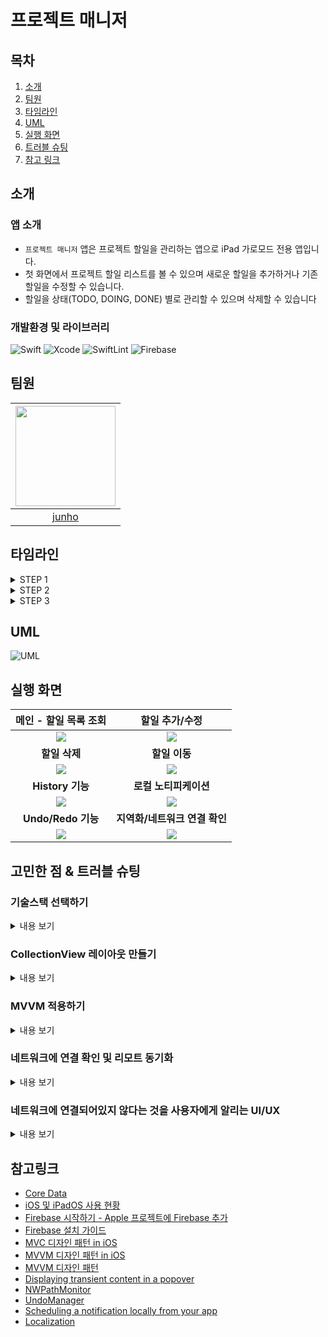 # 프로젝트 매니저

## 목차
1. [소개](#-소개)
2. [팀원](#-팀원)
3. [타임라인](#-타임라인)
4. [UML](#-UML)
5. [실행 화면](#-실행-화면)
6. [트러블 슈팅](#-트러블-슈팅)
7. [참고 링크](#-참고-링크)

## 소개
    
### 앱 소개

* `프로젝트 매니저` 앱은 프로젝트 할일을 관리하는 앱으로 iPad 가로모드 전용 앱입니다.
* 첫 화면에서 프로젝트 할일 리스트를 볼 수 있으며 새로운 할일을 추가하거나 기존 할일을 수정할 수 있습니다.
* 할일을 상태(TODO, DOING, DONE) 별로 관리할 수 있으며 삭제할 수 있습니다

### 개발환경 및 라이브러리

![Swift](https://img.shields.io/badge/Swift-5.7.1-orange)
![Xcode](https://img.shields.io/badge/Xcode-14.1.0-blue)
![SwiftLint](https://img.shields.io/badge/SwiftLint-0.50.3-red)
![Firebase](https://img.shields.io/badge/Firebase-9.6.0-yellow)

## 팀원

|<img src="https://camo.githubusercontent.com/a482a55a5f5456520d73f6c2debdd13375430060d5d1613ca0c733853dedacc0/68747470733a2f2f692e696d6775722e636f6d2f436558554f49642e706e67" width=160>|
|:--:|
|[junho](https://github.com/junho15)|

## 타임라인

<details>
<summary>STEP 1</summary>
<div markdown="1">

* **23/01/10**
    * SwiftLint 추가
    * Firebase 추가

</div>
</details>

<details>
<summary>STEP 2</summary>
<div markdown="1">

* **22/01/13**
    * 스토리보드 제거, ProjectListViewController 추가
* **22/01/14**
    * Project, ProjectState 추가
    * Project 목록 CollectionView 추가
    * ProjectListContentView 추가
    * DataSource 추가 및 updateSnapshot 기능 구현
    * add 버튼, ProjectDetailViewController 추가
    * 상세내용 표시 기능 추가
    * Project 추가, 수정 기능 추가
    * 목록 헤더 추가
    * 스와이프하여 삭제하는 기능 추가
    * 길게 터치하여 상태 변경하는 기능 추가
* **22/01/16**
    * ProjectListViewModel, ProjectViewModel 추가
    * ViewController 에 ViewModel 추가
* **22/01/17**
    * 코드 호출 순서 및 메서드 파라미터 정리
* **22/01/19**
    * 네이밍 수정 및 타입 변경
    * 프로퍼티 private 키워드 추가 및 text 설정 메서드 추가
    * 접근 제어자 추가 및 줄바꿈 등 컨벤션 수정
    * viewModel을 class로 변경하고 bind 메서드 수정
* **22/01/20**
    * 필요한 경우(파라미터와 프로퍼티의 이름이 같은 경우) 제외 모든 self 제거

</div>
</details>

<details>
<summary>STEP 3</summary>
<div markdown="1">

* **22/01/27**
    * DatabaseManager 추가
    * ViewModel에 DatabaseManager 추가
    * PersistenceManager, DataModel 추가
    * ViewModel에 PersistenceManager 추가
    * ProjectTodoHistory 추가
    * ProjectTodoHistoryViewModel 및 관련 기능 추가
    * ProjectTodoHistoryViewController 및 관련 기능 추가
    * 되돌리기 기능 추가
    * 지역화(localization) 한국어 구현
    * UserNotificationsManger 추가 및 기능 구현
* **22/01/28**
    * NetworkMonitorManager 추가 및 관련 기능 구현
    * refactor: 컨벤션 수정

</div>
</details>

## UML

![UML](https://i.imgur.com/bnWoywq.jpg)

## 실행 화면

| **메인 - 할일 목록 조회** | **할일 추가/수정** |
|:---:|:---:|
| ![](https://i.imgur.com/TTEsnbH.png) | ![](https://i.imgur.com/INOnJ0E.png) |
| **할일 삭제** | **할일 이동** |
| ![](https://i.imgur.com/U2LIeSk.png) | ![](https://i.imgur.com/pE9nH19.png) |
| **History 기능** | **로컬 노티피케이션** |
| ![](https://i.imgur.com/08PcjW5.png) | ![](https://i.imgur.com/B9EwBiJ.png) |
| **Undo/Redo 기능** | **지역화/네트워크 연결 확인** |
| ![](https://i.imgur.com/L91zBov.gif) | ![](https://i.imgur.com/lZC82yX.png) |

## 고민한 점 & 트러블 슈팅

### 기술스택 선택하기

<details>
<summary>내용 보기</summary>
<div markdown="1">

#### 선택한 기술스택

| UI | 아키텍쳐 | 로컬 DB | 리모트 DB | 의존성 관리도구 |
|:---:|:---:|:---:|:---:|:---:|
| UIKit | MVVM | CoreData | Firebase | Swift Package Manager |

#### 선택한 이유

##### UI - UIKit

* `SwiftUI`, `UIKit` 중에서 `UIKit`을 더 공부하는 게 지금은 더 중요하다고 생각해서 `UIKit`을 선택했습니다.

##### 아키텍쳐 - MVVM

* 지금까지는 `MVC` 아키텍쳐 패턴으로 프로젝트롤 해왔습니다. 이번 프로젝트에서는 `MVVM` 아키텍쳐 패턴을 사용해보고자 합니다.
* `MVC`와 `MVVM`에 대한 설명을 여기저기서 읽어봤지만, 역시 직접 사용해보는 게 더 많이 배우고 느낄 수 있다고 생각해서 이번에는 사용해보지 않은 `MVVM` 패턴을 선택했습니다.

##### 로컬 DB - CoreData

* 선택할 수 있는 로컬 DB 에는 `Realm`, `SQLite`, `CoreData` 가 있었습니다. 이 중에 `CoreData`를 선택했습니다.
* `CoreData` 는 `iOS 3.0` 이상 버전부터 지원하므로 하위 버전 호환성에 큰 문제가 없고, `iOS`에서 자체 제공하기 때문에 비교적 안정적입니다.
* `SQLite` 보다 많은 메모리를 사용하고 더 많은 저장공간이 필요하다는 단점이 있지만, 더 빠르게 저장된 기록을 가져올 수 있다는 장점이 있습니다.
* Thread-Safe 하지 않아 Lock으로 동기화 처리를 해줘야 합니다.
* `Realm`은 `SQLite` 및 `CoreData` 대비 속도가 빠르지만 외부 라이브러리를 사용해야합니다.
* `CoreData`를 `Realm`으로 리팩토링할 수 있다고해서 이번 프로젝트에서는 우선 `CoreData`를 선택해서 사용하고 이후에 `Realm`을 공부해보고자 합니다.

##### 리모트 DB - Firebase

* 이번 프로젝트에서 사용할 리모트 DB로 `Firebase`, `Dropbox`, `iCloud` 중에서 `Firebase`를 선택했습니다.
* `iCloud`는 개발자 계정이 필요하다고 해서 이번 프로젝트에서는 `Firebase`를 선택해서 공부해보고자 합니다.
* `Firebase`는 구글에서 제공하는 모바일 앱개발 플랫폼으로 `iOS 11` 이상 버전부터 지원합니다.
* [iOS 및 iPadOS 사용 현황](https://developer.apple.com/kr/support/app-store/) 을 보면 96% 이상이 `iOS 14` 이상 버전을 사용 중이기 때문에 하위 버전 호환성에는 큰 문제가 없어 보입니다.
* `Firebase`는 `Swift Package Manager` 와 `Cocoapods` 를 정식으로 지원합니다.
* [Firebase 설치 가이드](https://firebase.google.com/docs/ios/installation-methods?authuser=0&hl=ko)를 보면 `Firebase` 버전 8 이상에서는 `Swift Package Manager`가 권장되는 설치방법이라고 합니다.

##### 의존성 관리도구 - Swift Package Manager

* 의존성 관리도구는 외부 라이브러리를 사용할 때 프로젝트와 해당 라이브러리와의 상관 관계를 관리해주는 도구입니다. 코코아터치 애플리케이션 개발환경에서는  `Cocoapods, Carthage, Swift Package Manager` 가 있습니다.
* 이번 프로젝트에서는 `Swift Package Manager` 을 의존성 관리도구로 선택했습니다.
* `Xcode` 11.0 이상 버전에서 GUI 환경에서 관리가 가능하고, 애플이 지원하는 의존성 관리도구이기 때문에 선택하게 되었습니다.
* 아직 지원하지 않는 라이브러리가 많다는 단점이 있지만 이번 프로젝트에서는 외부 라이브러리를 많이 사용하지 않기 때문에 중요한 문제가 아니라고 생각했습니다.
* [Firebase 설치 가이드](https://firebase.google.com/docs/ios/installation-methods?authuser=0&hl=ko) 에서 `Firebase` 버전 8 이상에서는 `Swift Package Manager`가 권장되는 설치방법이라는 설명도 참고하였습니다.
* `SwiftLint`는 `Homebrew`를 사용하도록 했습니다.

</div>
</details>

### CollectionView 레이아웃 만들기

<details>
<summary>내용 보기</summary>
<div markdown="1">
    
* 처음에는 하나의 CollectionView와 DataSource로 구현하고 싶었습니다. TODO, DOING, DONE의 구분은 Section을 달리하여 구현할 수 있었기 때문에 섹션을 수평 방향으로 배열하는 CollectionViewLayout이 필요했습니다.

```swift
    private func configureCollectionViewLayout() {
        let itemSize = NSCollectionLayoutSize(widthDimension: .fractionalWidth(1.0),
                                              heightDimension: .fractionalHeight(1.0))
        let item = NSCollectionLayoutItem(layoutSize: itemSize)
        let groupSize = NSCollectionLayoutSize(widthDimension: .fractionalWidth(0.33),
                                               heightDimension: .estimated(150))
        let group = NSCollectionLayoutGroup.horizontal(layoutSize: groupSize,
                                                       subitem: item,
                                                       count: 1)
        let section = NSCollectionLayoutSection(group: group)
        section.orthogonalScrollingBehavior = .continuous
        section.interGroupSpacing = 10
        ...
        let configuration = UICollectionViewCompositionalLayoutConfiguration()
        configuration.scrollDirection = .horizontal
        configuration.interSectionSpacing = 10
        let collectionViewLayout = UICollectionViewCompositionalLayout(section: section,
                                                                       configuration: configuration)
        collectionViewLayout.register(BackgroundView.self, forDecorationViewOfKind: BackgroundView.reuseIdentifier)
        collectionView.collectionViewLayout = collectionViewLayout
    }
```

* 위 코드처럼 `scrollDirection`을 `.horizontal`로 해서 원하는 레이아웃을 만들 수 있었지만, `UICollectionLayoutListConfiguration`에 있는 `trailingSwipeActionsConfigurationProvider` 가 `UICollectionViewCompositionalLayoutConfiguration`에는 없어서 스와이프하여 삭제하는 기능을 구현할 수 없었습니다.
* 결국 현재 코드와 같이 세 개의 CollectionView와 DataSource를 사용하는 방식으로 구현하였습니다.

</div>
</details>

### MVVM 적용하기

<details>
<summary>내용 보기</summary>
<div markdown="1">
    
#### MVVM에 대한 공부 내용

* 기존 MVC 패턴은 View와 Controller가 너무 밀접하고 비즈니스 로직들이 Controller에 대부분 들어가게 되어 Controller가 비대해지는 한계가 있습니다.
* MVVM 패턴은 뷰 로직과 비즈니스 로직을 분리합니다.
* MVVM 패턴에서 View는 ViewModel로부터 데이터를 가져와서 표현하고, 사용자와의 상호작용을 수신하여 이에 대한 처리를 ViewModel에 요청합니다.
* ViewModel은 View로부터 전달받은 요청을 처리할 로직을 가지고 있으며 Model에 변화가 생기면 View에 알립니다.
* View는 ViewModel을 알고 있으며, 소유합니다. ViewModel은 View를 알지 못하고 Model을 알고 있습니다.
* View는 ViewModel 과의 데이터 바인딩을 통해 스스로 데이터를 보여줍니다.
* 데이터 바인딩을 하기 위해 델리게이트 패턴, 콜백 클로저, KVO, NotificationCenter 등을 사용할 수 있습니다.

#### 프로젝트에 적용

* `ProjectListViewController`에서 `Project` 배열인 `projects` 프로퍼티를 제거하고`ProjectListViewModel` 타입의 `projectListViewModel` 프로퍼티를 추가했습니다. `projects`에 직접 접근하여 데이터를 가져오던 기능들을 모두`projectListViewModel`의 메서드를 호출하도록 수정했습니다.
* ViewModel에서 데이터가 변경되었음을 View에 알리기 위해서 프로퍼티 옵저버와 콜백 클로저를 사용했습니다. View에서 ViewModel의 `bind` 메서드를 호출하여 스냅샷을 업데이트하는 클로저를 전달합니다.
    * 다른 방법들보다 간단하게 데이터바인딩을 할 수 있을거 같아서 콜백 클로저를 사용해보았습니다. PR을 작성하면서 `Observable` 타입을 만들어서 사용할 수 있다는 걸 알았네요. 다음 스텝에서 반영해보겠습니다.
* `ProjectDetailViewController`에서도 `project`, `editingProject` 프로퍼티를 제거하고 `projectViewModel` 프로퍼티를 추가했습니다.
* 프로젝트 정보를 사용자가 변경하면 `projectViewModel`의 `editingProject`를 수정하도록 했습니다.

</div>
</details>
    
    
### 네트워크에 연결 확인 및 리모트 동기화

<details>
<summary>내용 보기</summary>
<div markdown="1">

* 네트워크 연결 확인을 어떻게 구현할 지 고민했는 데 `NWPathMonitor`를 활용해서 관련 기능을 구현할 수 있었습니다.

```swift
final class NetworkMonitorManager {
    private let monitor = NWPathMonitor()
    var currentStatus: NWPath.Status {
        monitor.currentPath.status
    }
    var lastStatus = NWPath.Status.satisfied

    func startMonitoring(statusUpdateHandler: @escaping (NWPath.Status) -> Void) {
        monitor.pathUpdateHandler = { [weak self] path in
            DispatchQueue.main.async {
                statusUpdateHandler(path.status)
                self?.lastStatus = path.status
            }
        }
        monitor.start(queue: DispatchQueue.global())
    }

    func stopMonitoring() {
        monitor.cancel()
    }
}

final class ProjectTodoListViewModel {
    ...
    private let networkMonitorManager = NetworkMonitorManager()
    ...
    private func configureNetworkMonitoring() {
        networkMonitorManager.startMonitoring { [weak self] status in
            guard let self else { return }
            self.onUpdatedNetworkStatus(status == .satisfied)
            let reconnectedNetwork = self.networkMonitorManager.lastStatus != .satisfied && status == .satisfied
            if reconnectedNetwork {
                self.databaseManager.updateAll(self.projectTodos)
            }
        }
    }    
```

* 위 코드처럼 `NetworkmonitorManager`를 만들어서 네트워크 변경사항을 모니터링하고 대응할 수 있도록 했습니다.
* 네트워크 연결이 끊어졌다가 다시 연결되면 `ViewController`에 알려 네트워크 연결 안됨 표시를 숨기고, 현재 `ViewModel`의 프로젝트 할일 내역을 서버에 업데이트 하도록 했습니다.
    
</div>
</details>

### 네트워크에 연결되어있지 않다는 것을 사용자에게 알리는 UI/UX

<details>
<summary>내용 보기</summary>
<div markdown="1">

* 네트워크 연결이 끊어졌을 때 어떤 방법으로 사용자에게 알려주는 게 좋을지 고민했습니다. 
* 네트워크 연결이 반드시 필요한 앱일 경우 연결이 끊어짐을 알리는 내용으로 화면 전체를 가리거나 알림을 띄우는 방법을 사용하는 걸 확인했습니다.

| ![](https://i.imgur.com/zXVJHFg.png) | ![](https://i.imgur.com/ZAkWg4q.png) |
|:---:|:---:|

* 프로젝트 매니저는 오프라인 상태에서도 사용할 수 있어야해서 위 방법은 배제했습니다. 카카오톡의 경우 오프라인 상태이면 상단에 안내 문구가 보이도록 하는 걸 참고했습니다.

| ![](https://i.imgur.com/QVyQXZJ.png) | ![](https://i.imgur.com/9fYwpEs.png) |
|:---:|:---:|

* 프로젝트 매니저에는 Undo / Redo 버튼을 포함하고 있는 하단 뷰에 공간이 충분했기 때문에 왼쪽 하단에 네트워크 연결이 끊어짐을 알리는 문구가 나타나도록 했습니다.

| ![](https://i.imgur.com/T5ivfTz.png) |
|:---:|
    
</div>
</details>
    
## 참고링크

* [Core Data](https://developer.apple.com/documentation/coredata)
* [iOS 및 iPadOS 사용 현황](https://developer.apple.com/kr/support/app-store/)
* [Firebase 시작하기 - Apple 프로젝트에 Firebase 추가](https://firebase.google.com/docs/ios/setup?hl=ko&authuser=0)
* [Firebase 설치 가이드](https://firebase.google.com/docs/ios/installation-methods?authuser=0&hl=ko)
* [MVC 디자인 패턴 in iOS](https://velog.io/@ictechgy/MVC-%EB%94%94%EC%9E%90%EC%9D%B8-%ED%8C%A8%ED%84%B4)
* [MVVM 디자인 패턴 in iOS](https://velog.io/@ictechgy/MVVM-%EB%94%94%EC%9E%90%EC%9D%B8-%ED%8C%A8%ED%84%B4)
* [MVVM 디자인 패턴](https://wnstkdyu.github.io/2018/04/20/mvvmdesignpattern/)
* [Displaying transient content in a popover](https://developer.apple.com/documentation/uikit/windows_and_screens/displaying_transient_content_in_a_popover)
* [NWPathMonitor](https://developer.apple.com/documentation/network/nwpathmonitor)
* [UndoManager](https://developer.apple.com/documentation/foundation/undomanager#1663976)
* [Scheduling a notification locally from your app](https://developer.apple.com/documentation/usernotifications/scheduling_a_notification_locally_from_your_app)
* [Localization](https://developer.apple.com/documentation/xcode/localization)
